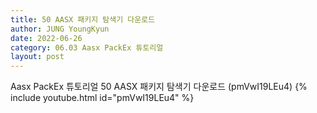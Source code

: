 ```yaml
---
title: 50 AASX 패키지 탐색기 다운로드
author: JUNG YoungKyun
date: 2022-06-26
category: 06.03 Aasx PackEx 튜토리얼
layout: post
---
```


Aasx PackEx 튜토리얼 50 AASX 패키지 탐색기 다운로드 (pmVwI19LEu4)
{% include youtube.html id="pmVwI19LEu4" %}

